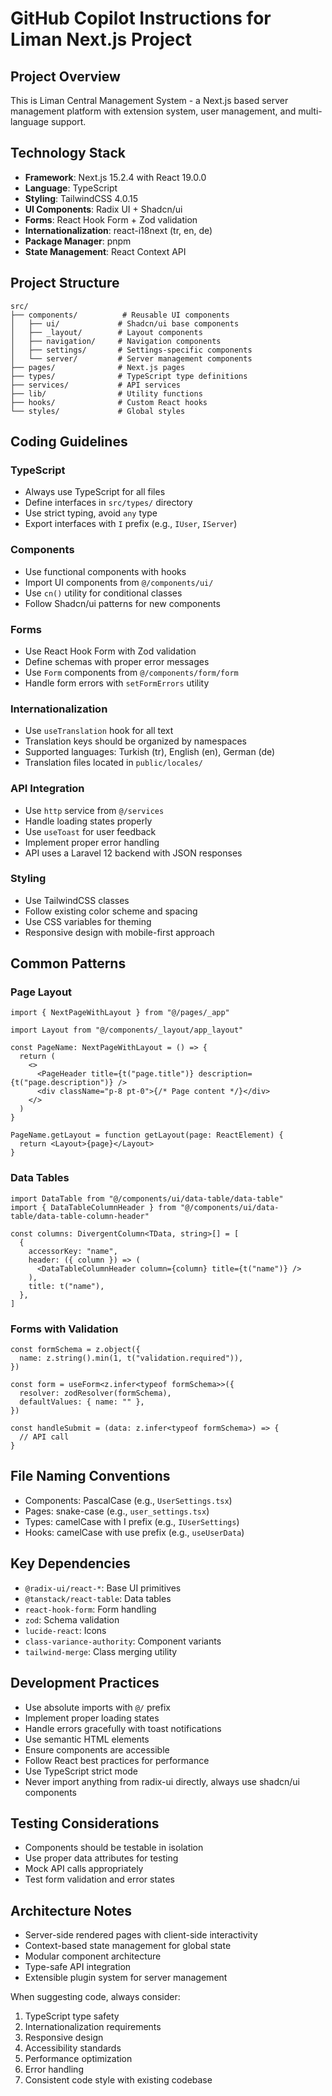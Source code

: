 # GitHub Copilot Instructions for Liman Next.js Project

## Project Overview

This is Liman Central Management System - a Next.js based server management platform with extension system, user management, and multi-language support.

## Technology Stack

- **Framework**: Next.js 15.2.4 with React 19.0.0
- **Language**: TypeScript
- **Styling**: TailwindCSS 4.0.15
- **UI Components**: Radix UI + Shadcn/ui
- **Forms**: React Hook Form + Zod validation
- **Internationalization**: react-i18next (tr, en, de)
- **Package Manager**: pnpm
- **State Management**: React Context API

## Project Structure

```
src/
├── components/          # Reusable UI components
│   ├── ui/             # Shadcn/ui base components
│   ├── _layout/        # Layout components
│   ├── navigation/     # Navigation components
│   ├── settings/       # Settings-specific components
│   └── server/         # Server management components
├── pages/              # Next.js pages
├── types/              # TypeScript type definitions
├── services/           # API services
├── lib/                # Utility functions
├── hooks/              # Custom React hooks
└── styles/             # Global styles
```

## Coding Guidelines

### TypeScript

- Always use TypeScript for all files
- Define interfaces in `src/types/` directory
- Use strict typing, avoid `any` type
- Export interfaces with `I` prefix (e.g., `IUser`, `IServer`)

### Components

- Use functional components with hooks
- Import UI components from `@/components/ui/`
- Use `cn()` utility for conditional classes
- Follow Shadcn/ui patterns for new components

### Forms

- Use React Hook Form with Zod validation
- Define schemas with proper error messages
- Use `Form` components from `@/components/form/form`
- Handle form errors with `setFormErrors` utility

### Internationalization

- Use `useTranslation` hook for all text
- Translation keys should be organized by namespaces
- Supported languages: Turkish (tr), English (en), German (de)
- Translation files located in `public/locales/`

### API Integration

- Use `http` service from `@/services`
- Handle loading states properly
- Use `useToast` for user feedback
- Implement proper error handling
- API uses a Laravel 12 backend with JSON responses

### Styling

- Use TailwindCSS classes
- Follow existing color scheme and spacing
- Use CSS variables for theming
- Responsive design with mobile-first approach

## Common Patterns

### Page Layout

```tsx
import { NextPageWithLayout } from "@/pages/_app"

import Layout from "@/components/_layout/app_layout"

const PageName: NextPageWithLayout = () => {
  return (
    <>
      <PageHeader title={t("page.title")} description={t("page.description")} />
      <div className="p-8 pt-0">{/* Page content */}</div>
    </>
  )
}

PageName.getLayout = function getLayout(page: ReactElement) {
  return <Layout>{page}</Layout>
}
```

### Data Tables

```tsx
import DataTable from "@/components/ui/data-table/data-table"
import { DataTableColumnHeader } from "@/components/ui/data-table/data-table-column-header"

const columns: DivergentColumn<TData, string>[] = [
  {
    accessorKey: "name",
    header: ({ column }) => (
      <DataTableColumnHeader column={column} title={t("name")} />
    ),
    title: t("name"),
  },
]
```

### Forms with Validation

```tsx
const formSchema = z.object({
  name: z.string().min(1, t("validation.required")),
})

const form = useForm<z.infer<typeof formSchema>>({
  resolver: zodResolver(formSchema),
  defaultValues: { name: "" },
})

const handleSubmit = (data: z.infer<typeof formSchema>) => {
  // API call
}
```

## File Naming Conventions

- Components: PascalCase (e.g., `UserSettings.tsx`)
- Pages: snake-case (e.g., `user_settings.tsx`)
- Types: camelCase with I prefix (e.g., `IUserSettings`)
- Hooks: camelCase with use prefix (e.g., `useUserData`)

## Key Dependencies

- `@radix-ui/react-*`: Base UI primitives
- `@tanstack/react-table`: Data tables
- `react-hook-form`: Form handling
- `zod`: Schema validation
- `lucide-react`: Icons
- `class-variance-authority`: Component variants
- `tailwind-merge`: Class merging utility

## Development Practices

- Use absolute imports with `@/` prefix
- Implement proper loading states
- Handle errors gracefully with toast notifications
- Use semantic HTML elements
- Ensure components are accessible
- Follow React best practices for performance
- Use TypeScript strict mode
- Never import anything from radix-ui directly, always use shadcn/ui components

## Testing Considerations

- Components should be testable in isolation
- Use proper data attributes for testing
- Mock API calls appropriately
- Test form validation and error states

## Architecture Notes

- Server-side rendered pages with client-side interactivity
- Context-based state management for global state
- Modular component architecture
- Type-safe API integration
- Extensible plugin system for server management

When suggesting code, always consider:

1. TypeScript type safety
2. Internationalization requirements
3. Responsive design
4. Accessibility standards
5. Performance optimization
6. Error handling
7. Consistent code style with existing codebase

